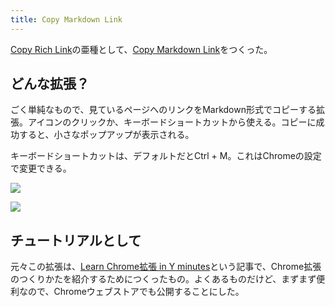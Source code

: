 ```yaml
---
title: Copy Markdown Link
---
```

[Copy Rich Link](https://chrome.google.com/webstore/detail/copy-rich-link/hikiamlgpdcabppakpmemaofmkgknpea)の亜種として、[Copy Markdown Link](https://chrome.google.com/webstore/detail/copy-markdown-link/gkceaaphhbeanfciglgpffnncfpipjpa)をつくった。

どんな拡張？
------

ごく単純なもので、見ているページへのリンクをMarkdown形式でコピーする拡張。アイコンのクリックか、キーボードショートカットから使える。コピーに成功すると、小さなポップアップが表示される。

キーボードショートカットは、デフォルトだとCtrl + M。これはChromeの設定で変更できる。

![](https://lh5.googleusercontent.com/R3xQhhWIn4Nbc1AQlq8BLOyGe2e3akRVTYWqTgd3mRI2y855qVJaLoxSJl11930M9NyPjiVE2L3ItdQWuz2NJxJVS5Ok34BvmMPOUp1yytmi1nFX8HoHI7_hsYN_C6Mk2HHrGcAI48q1691ZYbvovA)

![](https://lh6.googleusercontent.com/ko00U_TSr1wxJgnCB7WeQBi8t8G9Jp-lAGbDr1ZXUhck3nbVTvMI51aBG4zZf4e_XqSRA3_-Bux30Vli4x5LeIxk0pk26dnUAXXmGIgg_-Ml-mXpyuALGehqjMp8lH1YbT_eDsFPlApChzPXzS_4DA)

チュートリアルとして
----------

元々この拡張は、[Learn Chrome拡張 in Y minutes](https://r7kamura.com/articles/2022-05-18-learn-chrome-extention-in-y-minutes)という記事で、Chrome拡張のつくりかたを紹介するためにつくったもの。よくあるものだけど、まずまず便利なので、Chromeウェブストアでも公開することにした。
